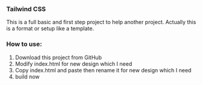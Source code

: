 ### Tailwind CSS 

This is a full basic and first step project to help another project. Actually this is a format or setup like a template. 

### How to use:
1. Download this project from GitHub
2. Modify index.html for new design which I need 
3. Copy index.html and paste then rename it for new design which I need 
4. build now 